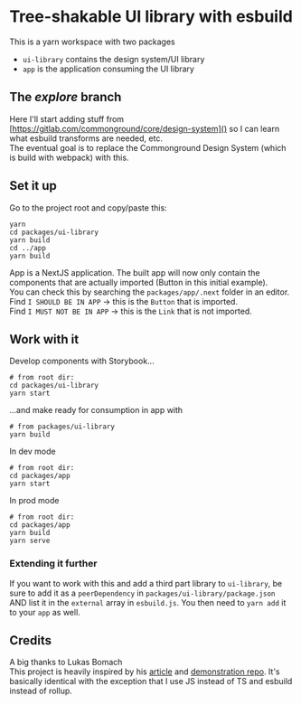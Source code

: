 # Tree-shakable UI library with esbuild

This is a yarn workspace with two packages

- `ui-library` contains the design system/UI library
- `app` is the application consuming the UI library

## The _explore_ branch

Here I'll start adding stuff from [https://gitlab.com/commonground/core/design-system]() so I can learn what esbuild transforms are needed, etc.  
The eventual goal is to replace the Commonground Design System (which is build with webpack) with this.

## Set it up

Go to the project root and copy/paste this:

```shell
yarn
cd packages/ui-library
yarn build
cd ../app
yarn build
```

App is a NextJS application. The built app will now only contain the components that are actually imported (Button in this initial example).  
You can check this by searching the `packages/app/.next` folder in an editor. Find `I SHOULD BE IN APP` -> this is the `Button` that is imported.  
Find `I MUST NOT BE IN APP` -> this is the `Link` that is not imported.

## Work with it

Develop components with Storybook...

```shell
# from root dir:
cd packages/ui-library
yarn start
```

...and make ready for consumption in app with

```shell
# from packages/ui-library
yarn build
```

In dev mode

```shell
# from root dir:
cd packages/app
yarn start
```

In prod mode

```shell
# from root dir:
cd packages/app
yarn build
yarn serve
```

### Extending it further

If you want to work with this and add a third part library to `ui-library`, be sure to add it as a `peerDependency` in `packages/ui-library/package.json` AND list it in the `external` array in `esbuild.js`. You then need to `yarn add` it to your `app` as well.

## Credits

A big thanks to Lukas Bomach  
This project is heavily inspired by his [article](https://dev.to/lukasbombach/how-to-write-a-tree-shakable-component-library-4ied) and [demonstration repo](https://github.com/LukasBombach/tree-shakable-component-library). It's basically identical with the exception that I use JS instead of TS and esbuild instead of rollup.
